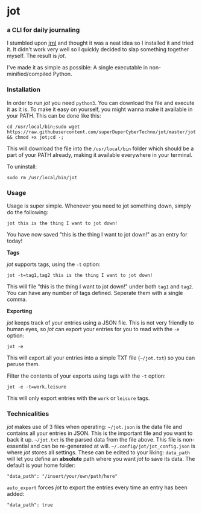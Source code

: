# jot
### a CLI for daily journaling

I stumbled upon [jrnl](https://github.com/maebert/jrnl) and thought it was a neat idea so I installed it and tried it. It didn't work very well so I quickly decided to slap something together myself. The result is _jot_.

I've made it as simple as possible: A single executable in non-minified/compiled Python.

### Installation
In order to run _jot_ you need `python3`.
You can download the file and execute it as it is. To make it easy on yourself, you might wanna make it available in your PATH. This can be done like this:

```
cd /usr/local/bin;sudo wget https://raw.githubusercontent.com/superDuperCyberTechno/jot/master/jot && chmod +x jot;cd -;
```

This will download the file into the `/usr/local/bin` folder which should be a part of your PATH already, making it available everywhere in your terminal.

To uninstall:
```
sudo rm /usr/local/bin/jot
```

### Usage
Usage is super simple. Whenever you need to jot something down, simply do the following:
```
jot this is the thing I want to jot down!
```
You have now saved "this is the thing I want to jot down!" as an entry for today!

__Tags__

_jot_ supports tags, using the `-t` option:
```
jot -t=tag1,tag2 this is the thing I want to jot down!
```
This will file "this is the thing I want to jot down!" under both `tag1` and `tag2`. You can have any number of tags defined. Seperate them with a single comma.

__Exporting__

_jot_ keeps track of your entries using a JSON file. This is not very friendly to human eyes, so _jot_ can export your entries for you to read with the `-e` option:
```
jot -e
```
This will export all your entries into a simple TXT file (`~/jot.txt`) so you can peruse them. 

Filter the contents of your exports using tags with the `-t` option:
```
jot -e -t=work,leisure
```
This will only export entries with the `work` or `leisure` tags.

### Technicalities
_jot_ makes use of 3 files when operating:
`~/jot.json` is the data file and contains all your entries in JSON. This is the important file and you want to back it up.
`~/jot.txt` is the parsed data from the file above. This file is non-essential and can be re-generated at will.
`~/.config/jot/jot_config.json` is where _jot_ stores all settings. These can be edited to your liking:
`data_path` will let you define an __absolute__ path where you want _jot_ to save its data. The default is your home folder:
```
"data_path": "/insert/your/own/path/here"
```
`auto_export` forces _jot_ to export the entries every time an entry has been added:
```
"data_path": true
```
